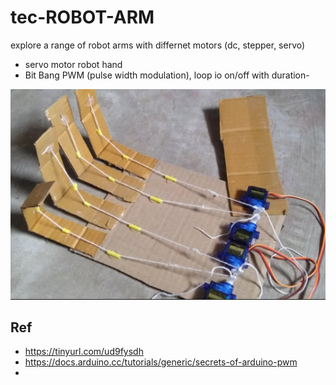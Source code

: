 # tec-ROBOT-ARM

explore a range of robot arms with differnet motors (dc, stepper, servo)

- servo motor robot hand
- Bit Bang PWM (pulse width modulation), loop io on/off with duration- 

![](https://github.com/SteveJustin1963/tec-ROBOT-ARM/blob/master/pics/11.png)


 
 





## Ref 
- https://tinyurl.com/ud9fysdh
- https://docs.arduino.cc/tutorials/generic/secrets-of-arduino-pwm
- 

